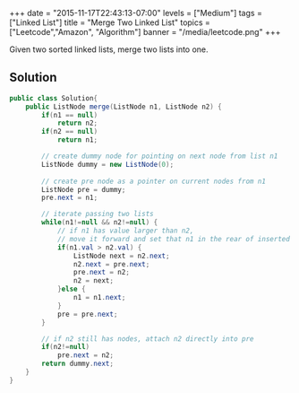 +++
date = "2015-11-17T22:43:13-07:00"
levels = ["Medium"]
tags = ["Linked List"]
title = "Merge Two Linked List"
topics = ["Leetcode","Amazon", "Algorithm"]
banner = "/media/leetcode.png"
+++

Given two sorted linked lists, merge two lists into one.

<!--more-->

## Solution 
```java
public class Solution{
	public ListNode merge(ListNode n1, ListNode n2) {
		if(n1 == null)
			return n2;
		if(n2 == null)
			return n1;

		// create dummy node for pointing on next node from list n1
		ListNode dummy = new ListNode(0);
		
		// create pre node as a pointer on current nodes from n1
		ListNode pre = dummy;
		pre.next = n1;

		// iterate passing two lists 
		while(n1!=null && n2!=null) {
			// if n1 has value larger than n2, 
			// move it forward and set that n1 in the rear of inserted node
			if(n1.val > n2.val) {
				ListNode next = n2.next;
				n2.next = pre.next;
				pre.next = n2;
				n2 = next;
			}else {
			    n1 = n1.next;
			}
		    pre = pre.next;
		}

		// if n2 still has nodes, attach n2 directly into pre
		if(n2!=null)
			pre.next = n2;
		return dummy.next;
	}
}
```